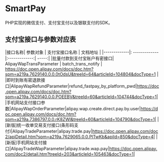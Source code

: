 # SmartPay
PHP实现的微信支付、支付宝支付以及银联支付的SDK。

## 支付宝接口与参数对应表

|接口名称| 参数对象        | 支付宝接口名称           | 文档地址  |
|-------------|: ------------- |:-------------:| -----:|
|批量付款到支付宝账户有密接口| AlipayWapTransParameter     | batch_trans_notify | https://doc.open.alipay.com/docs/doc.htm?spm=a219a.7629140.0.0.0tOdsU&treeId=64&articleId=104804&docType=1 |
|即时到账有密退款接口|AlipayWapRefundParameter|refund_fastpay_by_platform_pwd|https://doc.open.alipay.com/docs/doc.htm?spm=a219a.7629140.0.0.POEEBV&treeId=60&articleId=104744&docType=1|
|手机网站支付接口参数|AlipayWapOrderParameter|alipay.wap.create.direct.pay.by.user|https://doc.open.alipay.com/docs/doc.htm?spm=a219a.7386797.0.0.rK8ZWl&treeId=60&articleId=104790&docType=1|
|[新版]统一收单交易支付接口(条形码支付)|AlipayTradeParameter|alipay.trade.pay|https://doc.open.alipay.com/doc2/apiDetail.htm?spm=a219a.7629065.0.0.PlTwKb&apiId=850&docType=4|
|[新版]手机网站支付接口|AlipayTradeWapParameter|alipay.trade.wap.pay|https://doc.open.alipay.com/doc2/detail.htm?treeId=203&articleId=105463&docType=1|





